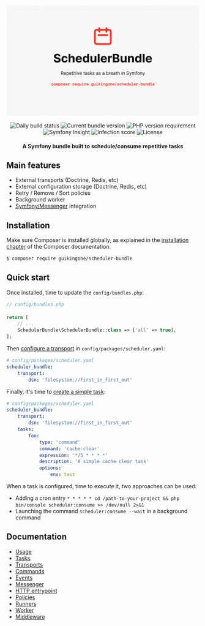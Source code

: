 ![SchedulerBundleHero](assets/SchedulerBundle.png)

<div align="center">
    <img src="https://img.shields.io/github/workflow/status/Guikingone/SchedulerBundle/SchedulerBundle%20-%20Daily?style=flat" alt="Daily build status">
    <img src="https://img.shields.io/packagist/v/guikingone/scheduler-bundle?style=flat" alt="Current bundle version">
    <img src="https://img.shields.io/packagist/php-v/guikingone/scheduler-bundle?style=flat" alt="PHP version requirement">
    <img src="https://img.shields.io/symfony/i/grade/825be328-29f8-44f7-a750-f82818ae9111?style=flat" alt="Symfony Insight">
    <img src="https://img.shields.io/endpoint?style=flat&url=https%3A%2F%2Fbadge-api.stryker-mutator.io%2Fgithub.com%2FGuikingone%2FSchedulerBundle%2Fmain" alt="Infection score">
    <img src="https://img.shields.io/github/license/Guikingone/SchedulerBundle?style=flat" alt="License">
</div>

<h4 align="center">A Symfony bundle built to schedule/consume repetitive tasks</h4>

## Main features

- External transports (Doctrine, Redis, etc)
- External configuration storage (Doctrine, Redis, etc)
- Retry / Remove / Sort policies
- Background worker
- [Symfony/Messenger](https://symfony.com/doc/current/messenger.html) integration

## Installation

Make sure Composer is installed globally, as explained in the
[installation chapter](https://getcomposer.org/doc/00-intro.md)
of the Composer documentation.

```bash
$ composer require guikingone/scheduler-bundle
```

## Quick start

Once installed, time to update the `config/bundles.php`:

```php
// config/bundles.php

return [
    // ...
    SchedulerBundle\SchedulerBundle::class => ['all' => true],
];
```

Then [configure a transport](doc/transport.md) in `config/packages/scheduler.yaml`:

```yaml
# config/packages/scheduler.yaml
scheduler_bundle:
    transport:
        dsn: 'filesystem://first_in_first_out'
```

Finally, it's time to [create a simple task](doc/tasks.md):

```yaml
# config/packages/scheduler.yaml
scheduler_bundle:
    transport:
        dsn: 'filesystem://first_in_first_out'
    tasks:
        foo:
            type: 'command'
            command: 'cache:clear'
            expression: '*/5 * * * *'
            description: 'A simple cache clear task'
            options:
                env: test
```

When a task is configured, time to execute it, two approaches can be used:

- Adding a cron entry `* * * * * cd /path-to-your-project && php bin/console scheduler:consume >> /dev/null 2>&1`
- Launching the command `scheduler:consume --wait` in a background command

## Documentation

* [Usage](doc/usage.md)
* [Tasks](doc/tasks.md)
* [Transports](doc/transport.md)
* [Commands](doc/command.md)
* [Events](doc/events.md)
* [Messenger](doc/messenger.md)
* [HTTP entrypoint](doc/http.md)
* [Policies](doc/policies.md)
* [Runners](doc/runners.md)
* [Worker](doc/worker.md)
* [Middleware](doc/middleware.md)
